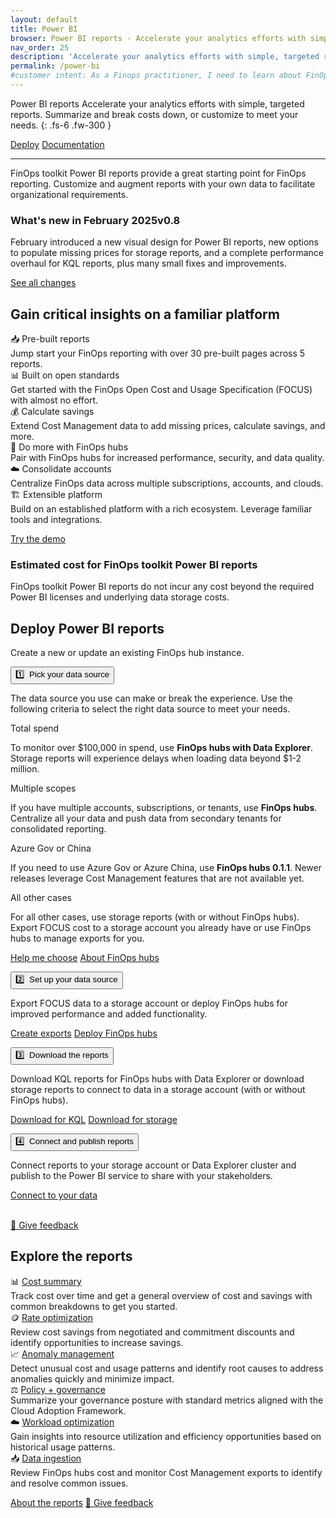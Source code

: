 ```yaml
---
layout: default
title: Power BI
browser: Power BI reports - Accelerate your analytics efforts with simple, targeted reports
nav_order: 25
description: 'Accelerate your analytics efforts with simple, targeted reports. Summarize and break costs down, or customize to meet your needs.'
permalink: /power-bi
#customer intent: As a Finops practitioner, I need to learn about FinOps toolkit Power BI reports
---
```


<span class="fs-9 d-block mb-4">Power BI reports</span>
Accelerate your analytics efforts with simple, targeted reports. Summarize and break costs down, or customize to meet your needs.
{: .fs-6 .fw-300 }

<a class="btn btn-primary fs-5 mb-4 mb-md-0 mr-4" href="#deploy">Deploy</a>
<a class="btn fs-5 mb-4 mb-md-0 mr-4" target="_blank" href="https://learn.microsoft.com/cloud-computing/finops/toolkit/power-bi/reports">Documentation</a>

---

FinOps toolkit Power BI reports provide a great starting point for FinOps reporting. Customize and augment reports with your own data to facilitate organizational requirements.

<div id="whats-new" class="ftk-new">
    <h3>What's new in February 2025<span class="ftk-version">v0.8</span></h3>
    <p>
        February introduced a new visual design for Power BI reports, new options to populate missing prices for storage reports, and a complete performance overhaul for KQL reports, plus many small fixes and improvements.
    </p>
    <p><a target="_blank" href="https://learn.microsoft.com/cloud-computing/finops/toolkit/changelog">See all changes</a></p>
</div>
<a name="features"></a>

## Gain critical insights on a familiar platform

<div class="ftk-gallery">
    <div class="ftk-tile">
        <div>📥 Pre-built reports</div>
        <div>Jump start your FinOps reporting with over 30 pre-built pages across 5 reports.</div>
    </div>
    <div class="ftk-tile">
        <div>📊 Built on open standards</div>
        <div>Get started with the FinOps Open Cost and Usage Specification (FOCUS) with almost no effort.</div>
    </div>
    <div class="ftk-tile">
        <div>💰 Calculate savings</div>
        <div>Extend Cost Management data to add missing prices, calculate savings, and more.</div>
    </div>
    <div class="ftk-tile">
        <div>🏦 Do more with FinOps hubs</div>
        <div>Pair with FinOps hubs for increased performance, security, and data quality.</div>
    </div>
    <div class="ftk-tile">
        <div>☁️ Consolidate accounts</div>
        <div>Centralize FinOps data across multiple subscriptions, accounts, and clouds.</div>
    </div>
    <div class="ftk-tile">
        <div>🏗️ Extensible platform</div>
        <div>Build on an established platform with a rich ecosystem. Leverage familiar tools and integrations.</div>
    </div>
</div>

<a class="btn mb-4 mb-md-0 mr-4" href="https://github.com/microsoft/finops-toolkit/releases/latest/download/PowerBI-demo.zip">Try the demo</a>

<div id="pricing" class="ftk-pricing">
    <h3>Estimated cost for FinOps toolkit Power BI reports</h3>
    <p>
        FinOps toolkit Power BI reports do not incur any cost beyond the required Power BI licenses and underlying data storage costs.
    </p>
</div>
<a name="deploy"></a>

## Deploy Power BI reports

Create a new or update an existing FinOps hub instance.

<div class="ftk-instructions">
    <div class="ftk-step">
        <button class="ftk-accordion">1️⃣&nbsp; Pick your data source</button>
        <div>
            <p>
                The data source you use can make or break the experience. Use the following criteria to select the right data source to meet your needs.
            </p>
            <div class="ftk-gallery ftk-50">
                <div class="ftk-tile">
                    <div>Total spend</div>
                    <div>
                        <p>
                            To monitor over $100,000 in spend, use <strong>FinOps hubs with Data Explorer</strong>. Storage reports will experience delays when loading data beyond $1-2 million.
                        </p>
                    </div>
                </div>
                <div class="ftk-tile">
                    <div>Multiple scopes</div>
                    <div>
                        <p>
                            If you have multiple accounts, subscriptions, or tenants, use <strong>FinOps hubs</strong>. Centralize all your data and push data from secondary tenants for consolidated reporting.
                        </p>
                    </div>
                </div>
                <div class="ftk-tile">
                    <div>Azure Gov or China</div>
                    <div>
                        <p>
                            If you need to use Azure Gov or Azure China, use <strong>FinOps hubs 0.1.1</strong>. Newer releases leverage Cost Management features that are not available yet.
                        </p>
                    </div>
                </div>
                <div class="ftk-tile">
                    <div>All other cases</div>
                    <div>
                        <p>
                            For all other cases, use storage reports (with or without FinOps hubs). Export FOCUS cost to a storage account you already have or use FinOps hubs to manage exports for you.
                        </p>
                    </div>
                </div>
            </div>
            <p>
                <a class="btn mb-4 mb-md-0 mr-4" target="_blank" href="https://learn.microsoft.com/cloud-computing/finops/toolkit/power-bi/help-me-choose">Help me choose</a>
                <a class="btn mb-4 mb-md-0 mr-4" href="https://learn.microsoft.com/cloud-computing/finops/toolkit/hubs/finops-hubs-overview">About FinOps hubs</a>
            </p>
        </div>
    </div>
    <div class="ftk-step">
        <button class="ftk-accordion">2️⃣&nbsp; Set up your data source</button>
        <div>
            <p>Export FOCUS data to a storage account or deploy FinOps hubs for improved performance and added functionality.<br></p>
            <p>
                <a class="btn mb-4 mb-md-0 mr-4" target="_blank" href="https://portal.azure.com/#view/Microsoft_Azure_CostManagement/Menu/~/exports/openedBy/FinOpsToolkit.PowerBI.CreateExports">Create exports</a>
                <a class="btn mb-4 mb-md-0 mr-4" target="_blank" href="https://learn.microsoft.com/cloud-computing/finops/toolkit/power-bi/help-me-choose">Deploy FinOps hubs</a>
            </p>
        </div>
    </div>
    <div class="ftk-step">
        <button class="ftk-accordion">3️⃣&nbsp; Download the reports</button>
        <div>
            <p>Download KQL reports for FinOps hubs with Data Explorer or download storage reports to connect to data in a storage account (with or without FinOps hubs).<br></p>
            <p>
                <a class="btn mb-4 mb-md-0 mr-4" href="https://github.com/microsoft/finops-toolkit/releases/latest/download/PowerBI-kql.zip">Download for KQL</a>
                <a class="btn mb-4 mb-md-0 mr-4" href="https://github.com/microsoft/finops-toolkit/releases/latest/download/PowerBI-storage.zip">Download for storage</a>
            </p>
        </div>
    </div>
    <div class="ftk-step">
        <button class="ftk-accordion">4️⃣&nbsp; Connect and publish reports</button>
        <div>
            <p>Connect reports to your storage account or Data Explorer cluster and publish to the Power BI service to share with your stakeholders.<br></p>
            <p>
                <a class="btn mb-4 mb-md-0 mr-4" target="_blank" href="https://learn.microsoft.com/cloud-computing/finops/toolkit/power-bi/setup">Connect to your data</a>
            </p>
        </div>
    </div>
</div>

<br>
<a class="btn mb-4 mb-md-0 mr-4" target="_blank" href="https://portal.azure.com/#view/HubsExtension/InProductFeedbackBlade/extensionName/FinOpsToolkit/cesQuestion/How%20easy%20or%20hard%20is%20it%20to%20use%20FinOps%20toolkit%20Power%20BI%20reports%3F/cvaQuestion/How%20valuable%20are%20FinOps%20toolkit%20Power%20BI%20reports%3F/surveyId/FTK{% include ftkver.txt %}/bladeName/PowerBI/featureName/Marketing.Deploy">💜 Give feedback</a>
<a name="docs"></a>

## Explore the reports

<div class="ftk-gallery">
    <div class="ftk-tile">
        <div>📊 <a target="_blank" href="https://learn.microsoft.com/cloud-computing/finops/toolkit/power-bi/cost-summary">Cost summary</a></div>
        <div>
            Track cost over time and get a general overview of cost and savings with common breakdowns to get you started.
        </div>
    </div>
    <div class="ftk-tile">
        <div>🪙 <a target="_blank" href="https://learn.microsoft.com/cloud-computing/finops/toolkit/power-bi/rate-optimization">Rate optimization</a></div>
        <div>
            Review cost savings from negotiated and commitment discounts and identify opportunities to increase savings.
        </div>
    </div>
    <div class="ftk-tile">
        <div>📈 <a target="_blank" href="https://learn.microsoft.com/cloud-computing/finops/toolkit/power-bi/anomalies">Anomaly management</a></div>
        <div>
            Detect unusual cost and usage patterns and identify root causes to address anomalies quickly and minimize impact.
        </div>
    </div>
    <div class="ftk-tile">
        <div>⚖️ <a target="_blank" href="https://learn.microsoft.com/cloud-computing/finops/toolkit/power-bi/governance">Policy + governance</a></div>
        <div>
            Summarize your governance posture with standard metrics aligned with the Cloud Adoption Framework.
        </div>
    </div>
    <div class="ftk-tile">
        <div>☁️ <a target="_blank" href="https://learn.microsoft.com/cloud-computing/finops/toolkit/power-bi/workload-optimization">Workload optimization</a></div>
        <div>
            Gain insights into resource utilization and efficiency opportunities based on historical usage patterns.
        </div>
    </div>
    <div class="ftk-tile">
        <div>📥 <a target="_blank" href="https://learn.microsoft.com/cloud-computing/finops/toolkit/power-bi/data-ingestion">Data ingestion</a></div>
        <div>
            Review FinOps hubs cost and monitor Cost Management exports to identify and resolve common issues.
        </div>
    </div>
</div>

<a class="btn mt-2 mb-4 mb-md-0 mr-4" target="_blank" href="https://learn.microsoft.com/cloud-computing/finops/toolkit/power-bi/reports">About the reports</a>
<a class="btn mb-4 mb-md-0 mr-4" target="_blank" href="https://portal.azure.com/#view/HubsExtension/InProductFeedbackBlade/extensionName/FinOpsToolkit/cesQuestion/How%20easy%20or%20hard%20is%20it%20to%20use%20FinOps%20toolkit%20Power%20BI%20reports%3F/cvaQuestion/How%20valuable%20are%20FinOps%20toolkit%20Power%20BI%20reports%3F/surveyId/FTK{% include ftkver.txt %}/bladeName/PowerBI/featureName/Marketing.Docs">💜 Give feedback</a>

<br>
